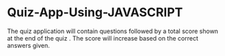 # Quiz-App-Using-JAVASCRIPT
The quiz application will contain questions followed by a total score shown at the end of the quiz . The score will increase based on the correct answers given.

